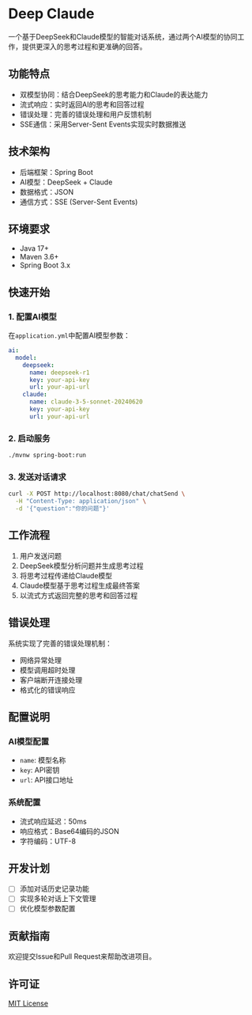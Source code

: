 # Deep Claude

一个基于DeepSeek和Claude模型的智能对话系统，通过两个AI模型的协同工作，提供更深入的思考过程和更准确的回答。

## 功能特点

- 双模型协同：结合DeepSeek的思考能力和Claude的表达能力
- 流式响应：实时返回AI的思考和回答过程
- 错误处理：完善的错误处理和用户反馈机制
- SSE通信：采用Server-Sent Events实现实时数据推送

## 技术架构

- 后端框架：Spring Boot
- AI模型：DeepSeek + Claude
- 数据格式：JSON
- 通信方式：SSE (Server-Sent Events)

## 环境要求

- Java 17+
- Maven 3.6+
- Spring Boot 3.x

## 快速开始

### 1. 配置AI模型

在`application.yml`中配置AI模型参数：

```yaml
ai:
  model:
    deepseek:
      name: deepseek-r1
      key: your-api-key
      url: your-api-url
    claude:
      name: claude-3-5-sonnet-20240620
      key: your-api-key
      url: your-api-url
```

### 2. 启动服务

```bash
./mvnw spring-boot:run
```

### 3. 发送对话请求

```bash
curl -X POST http://localhost:8080/chat/chatSend \
  -H "Content-Type: application/json" \
  -d '{"question":"你的问题"}'
```

## 工作流程

1. 用户发送问题
2. DeepSeek模型分析问题并生成思考过程
3. 将思考过程传递给Claude模型
4. Claude模型基于思考过程生成最终答案
5. 以流式方式返回完整的思考和回答过程

## 错误处理

系统实现了完善的错误处理机制：

- 网络异常处理
- 模型调用超时处理
- 客户端断开连接处理
- 格式化的错误响应

## 配置说明

### AI模型配置

- `name`: 模型名称
- `key`: API密钥
- `url`: API接口地址

### 系统配置

- 流式响应延迟：50ms
- 响应格式：Base64编码的JSON
- 字符编码：UTF-8

## 开发计划

- [ ] 添加对话历史记录功能
- [ ] 实现多轮对话上下文管理
- [ ] 优化模型参数配置

## 贡献指南

欢迎提交Issue和Pull Request来帮助改进项目。

## 许可证

[MIT License](LICENSE)